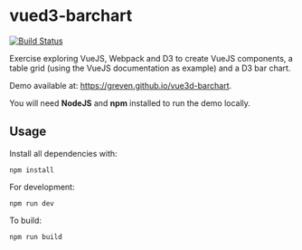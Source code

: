 # vued3-barchart
[![Build Status](https://travis-ci.org/greven/vue3d-barchart.svg?branch=master)](https://travis-ci.org/greven/vue3d-barchart)

Exercise exploring VueJS, Webpack and D3 to create VueJS components, a table grid (using the VueJS documentation as example) and a D3 bar chart.

Demo available at: https://greven.github.io/vue3d-barchart.

You will need **NodeJS** and **npm** installed to run the demo locally.

## Usage

Install all dependencies with:
```
npm install

```
For development:
```
npm run dev
```

To build:
```
npm run build
```

